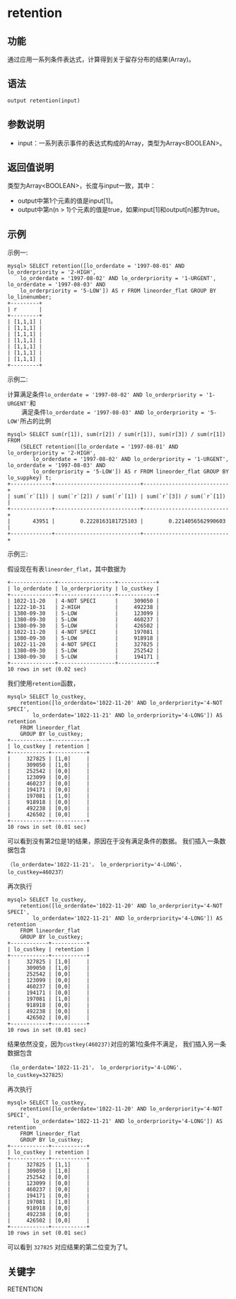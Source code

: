 # retention

## 功能

通过应用一系列条件表达式，计算得到关于留存分布的结果(Array)。

## 语法

```Haskell
output retention(input)
```

## 参数说明

* input：一系列表示事件的表达式构成的Array，类型为Array\<BOOLEAN\>。

## 返回值说明

类型为Array\<BOOLEAN\>，长度与input一致，其中：

* output中第1个元素的值是input[1]。
* output中第n(n > 1)个元素的值是true，如果input[1]和output[n]都为true。

## 示例

示例一:

```plain text
mysql> SELECT retention([lo_orderdate = '1997-08-01' AND lo_orderpriority = '2-HIGH', 
    lo_orderdate = '1997-08-02' AND lo_orderpriority = '1-URGENT', lo_orderdate = '1997-08-03' AND 
    lo_orderpriority = '5-LOW']) AS r FROM lineorder_flat GROUP BY lo_linenumber;
+---------+
| r       |
+---------+
| [1,1,1] |
| [1,1,1] |
| [1,1,1] |
| [1,1,1] |
| [1,1,1] |
| [1,1,1] |
| [1,1,1] |
+---------+
```

示例二:

计算满足条件`lo_orderdate = '1997-08-02' AND lo_orderpriority = '1-URGENT'`和<br>&nbsp;&nbsp;&nbsp;&nbsp;&nbsp;&nbsp;&nbsp;&nbsp;满足条件`lo_orderdate = '1997-08-03' AND lo_orderpriority = '5-LOW'`所占的比例

```plain text
mysql> SELECT sum(r[1]), sum(r[2]) / sum(r[1]), sum(r[3]) / sum(r[1]) FROM 
    (SELECT retention([lo_orderdate = '1997-08-01' AND lo_orderpriority = '2-HIGH', 
        lo_orderdate = '1997-08-02' AND lo_orderpriority = '1-URGENT', lo_orderdate = '1997-08-03' AND 
        lo_orderpriority = '5-LOW']) AS r FROM lineorder_flat GROUP BY lo_suppkey) t;
+-------------+---------------------------+---------------------------+
| sum(`r`[1]) | sum(`r`[2]) / sum(`r`[1]) | sum(`r`[3]) / sum(`r`[1]) |
+-------------+---------------------------+---------------------------+
|       43951 |        0.2228163181725103 |        0.2214056562990603 |
+-------------+---------------------------+---------------------------+
```

示例三:

假设现在有表`lineorder_flat`，其中数据为

```plain text
+--------------+------------------+------------+
| lo_orderdate | lo_orderpriority | lo_custkey |
+--------------+------------------+------------+
| 1022-11-20   | 4-NOT SPECI      |     309050 |
| 1222-10-31   | 2-HIGH           |     492238 |
| 1380-09-30   | 5-LOW            |     123099 |
| 1380-09-30   | 5-LOW            |     460237 |
| 1380-09-30   | 5-LOW            |     426502 |
| 1022-11-20   | 4-NOT SPECI      |     197081 |
| 1380-09-30   | 5-LOW            |     918918 |
| 1022-11-20   | 4-NOT SPECI      |     327825 |
| 1380-09-30   | 5-LOW            |     252542 |
| 1380-09-30   | 5-LOW            |     194171 |
+--------------+------------------+------------+
10 rows in set (0.02 sec)
```

我们使用`retention`函数，

```plain text
mysql> SELECT lo_custkey,
    retention([lo_orderdate='1022-11-20' AND lo_orderpriority='4-NOT SPECI',
        lo_orderdate='1022-11-21' AND lo_orderpriority='4-LONG']) AS retention
    FROM lineorder_flat
    GROUP BY lo_custkey;
+------------+-----------+
| lo_custkey | retention |
+------------+-----------+
|     327825 | [1,0]     |
|     309050 | [1,0]     |
|     252542 | [0,0]     |
|     123099 | [0,0]     |
|     460237 | [0,0]     |
|     194171 | [0,0]     |
|     197081 | [1,0]     |
|     918918 | [0,0]     |
|     492238 | [0,0]     |
|     426502 | [0,0]     |
+------------+-----------+
10 rows in set (0.01 sec)
```

可以看到没有第2位是1的结果，原因在于没有满足条件的数据。
我们插入一条数据包含

```plain text
（lo_orderdate='1022-11-21'， lo_orderpriority='4-LONG'， lo_custkey=460237）
```

再次执行

```plain text
mysql> SELECT lo_custkey,
    retention([lo_orderdate='1022-11-20' AND lo_orderpriority='4-NOT SPECI',
        lo_orderdate='1022-11-21' AND lo_orderpriority='4-LONG']) AS retention
    FROM lineorder_flat
    GROUP BY lo_custkey;
+------------+-----------+
| lo_custkey | retention |
+------------+-----------+
|     327825 | [1,0]     |
|     309050 | [1,0]     |
|     252542 | [0,0]     |
|     123099 | [0,0]     |
|     460237 | [0,0]     |
|     194171 | [0,0]     |
|     197081 | [1,0]     |
|     918918 | [0,0]     |
|     492238 | [0,0]     |
|     426502 | [0,0]     |
+------------+-----------+
10 rows in set (0.01 sec)
```

结果依然没变，因为`custkey(460237)`对应的第1位条件不满足，
我们插入另一条数据包含

```plain text
（lo_orderdate='1022-11-21'， lo_orderpriority='4-LONG'， lo_custkey=327825）
```

再次执行

```plain text
mysql> SELECT lo_custkey,
    retention([lo_orderdate='1022-11-20' AND lo_orderpriority='4-NOT SPECI',
        lo_orderdate='1022-11-21' AND lo_orderpriority='4-LONG']) AS retention
    FROM lineorder_flat
    GROUP BY lo_custkey;
+------------+-----------+
| lo_custkey | retention |
+------------+-----------+
|     327825 | [1,1]     |
|     309050 | [1,0]     |
|     252542 | [0,0]     |
|     123099 | [0,0]     |
|     460237 | [0,0]     |
|     194171 | [0,0]     |
|     197081 | [1,0]     |
|     918918 | [0,0]     |
|     492238 | [0,0]     |
|     426502 | [0,0]     |
+------------+-----------+
10 rows in set (0.01 sec)
```

可以看到 `327825` 对应结果的第二位变为了1。

## 关键字

RETENTION
